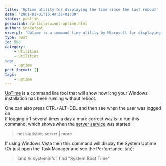 ```yaml
---
title: 'UpTime utility for displaying the time since the last reboot'
date: '2001-01-01T16:48:38+01:00'
status: publish
permalink: /article/winnt-uptime.html
author: Snakefoot
excerpt: 'Uptime is a command line utility by Microsoft for displaying the time since the last reboot.'
type: post
id: 506
category:
    - Utilities
    - Utilities
tag:
    - uptime
post_format: []
tags:
    - uptime
---
```

[UpTime](http://www.microsoft.com/ntserver/nts/downloads/management/uptime/default.asp) is a command line tool that will show how long your Windows installation has been running without reboot.  
  
 One can also press CTRL+ALT+DEL and then see when the user was logged on.  
 If logging off several times a day a more correct way is to run this command, which shows when the [server service](/article/winnt-services-lanmanserver.html) was started:
 > net statistics server | more

 If using Windows Vista then this command will display the System Uptime (Or just open the Task Manager and see the Performance-tab):
 > cmd /k systeminfo | find "System Boot Time"